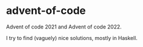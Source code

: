 # advent-of-code

Advent of code 2021 and Advent of code 2022.

I try to find (vaguely) nice solutions, mostly in Haskell.
